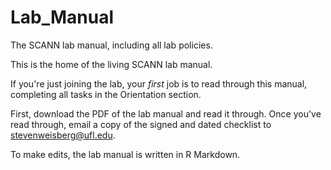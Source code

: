 # Lab_Manual
The SCANN lab manual, including all lab policies.

This is the home of the living SCANN lab manual. 

If you're just joining the lab, your *first* job is to read through this manual, completing all tasks in the Orientation section. 

First, download the PDF of the lab manual and read it through. Once you've read through, email a copy of the signed and dated checklist to <stevenweisberg@ufl.edu>. 

To make edits, the lab manual is written in R Markdown. 
